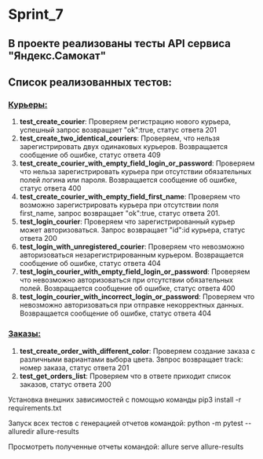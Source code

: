 # Sprint_7
## В проекте реализованы тесты API сервиса "Яндекс.Самокат"
## Список реализованных тестов:
### <u>Курьеры:</u>
1. **test_create_courier**: Проверяем регистрацию нового курьера, успешный запрос возвращает "ok":true, статус ответа 201
2. **test_create_two_identical_couriers**: Проверяем, что нельзя зарегистрировать двух одинаковых курьеров. Возвращается сообщение об ошибке, статус ответа 409
3. **test_create_courier_with_empty_field_login_or_password**: Проверяем что нельза зарегистрировать курьера при отсутствии обязательных полей логина или пароля. Возвращается сообщение об ошибке, статус ответа 400
4. **test_create_courier_with_empty_field_first_name**: Проверяем что возможно зарегистрировать курьера при отсутствии поля first_name, запрос возвращает "ok":true, статус ответа 201.
5. **test_login_courier**: Проверяем что зарегистрированный курьер может авторизоваться. Запрос возвращает "id":id курьера, статус ответа 200
6. **test_login_with_unregistered_courier**: Проверяем что невозможно авторизоваться незарегистрированным курьером. Возвращается сообщение об ошибке, статус ответа 404
7. **test_login_courier_with_empty_field_login_or_password**: Проверяем что невозможно авторизоваться при отсутствии обязательных полей. Возвращается сообщение об ошибке, статус ответа 400
8. **test_login_courier_with_incorrect_login_or_password**: Проверяем что невозможно авторизоваться при отправке некорректных данных. Возвращается сообщение об ошибке, статус ответа 404

### <u>Заказы:</u>
1. **test_create_order_with_different_color**: Проверяем создание заказа с различными вариантами выбора цвета. Звпрос возвращает track: номер заказа, статус ответа 201
2. **test_get_orders_list**: Проверяем что в ответе приходит список заказов, статус ответа 200

Установка внешних зависимостей с помощью команды pip3 install -r requirements.txt

Запуск всех тестов с генерацией отчетов командой: python -m pytest --alluredir allure-results

Просмотреть полученные отчеты командой: allure serve allure-results